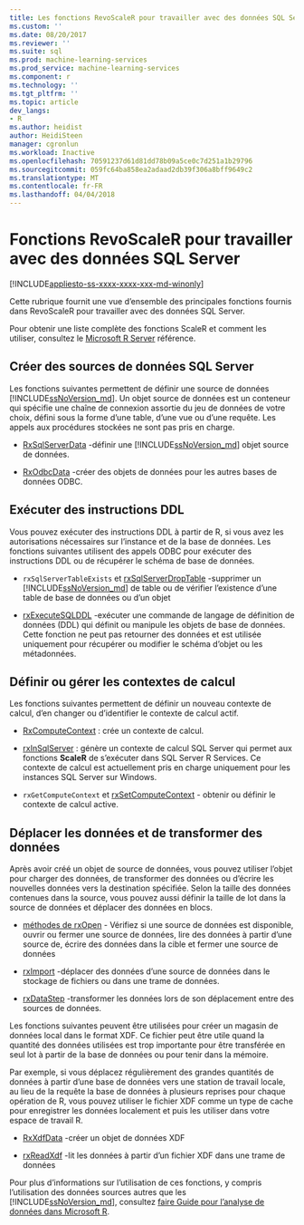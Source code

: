 ```yaml
---
title: Les fonctions RevoScaleR pour travailler avec des données SQL Server | Documents Microsoft
ms.custom: ''
ms.date: 08/20/2017
ms.reviewer: ''
ms.suite: sql
ms.prod: machine-learning-services
ms.prod_service: machine-learning-services
ms.component: r
ms.technology: ''
ms.tgt_pltfrm: ''
ms.topic: article
dev_langs:
- R
ms.author: heidist
author: HeidiSteen
manager: cgronlun
ms.workload: Inactive
ms.openlocfilehash: 70591237d61d81dd78b09a5ce0c7d251a1b29796
ms.sourcegitcommit: 059fc64ba858ea2adaad2db39f306a8bff9649c2
ms.translationtype: MT
ms.contentlocale: fr-FR
ms.lasthandoff: 04/04/2018
---
```

# <a name="revoscaler-functions-for-working-with-sql-server-data"></a>Fonctions RevoScaleR pour travailler avec des données SQL Server
[!INCLUDE[appliesto-ss-xxxx-xxxx-xxx-md-winonly](../../includes/appliesto-ss-xxxx-xxxx-xxx-md-winonly.md)]

Cette rubrique fournit une vue d’ensemble des principales fonctions fournis dans RevoScaleR pour travailler avec des données SQL Server.

Pour obtenir une liste complète des fonctions ScaleR et comment les utiliser, consultez le [Microsoft R Server](https://docs.microsoft.com/r-server/r-reference/revoscaler/revoscaler) référence.

## <a name="create-sql-server-data-sources"></a>Créer des sources de données SQL Server

Les fonctions suivantes permettent de définir une source de données [!INCLUDE[ssNoVersion_md](../../includes/ssnoversion-md.md)]. Un objet source de données est un conteneur qui spécifie une chaîne de connexion assortie du jeu de données de votre choix, défini sous la forme d’une table, d’une vue ou d’une requête. Les appels aux procédures stockées ne sont pas pris en charge.

+ [RxSqlServerData](https://docs.microsoft.com/r-server/r-reference/revoscaler/rxsqlserverdata) -définir une [!INCLUDE[ssNoVersion_md](../../includes/ssnoversion-md.md)] objet source de données.

+ [RxOdbcData](https://docs.microsoft.com/r-server/r-reference/revoscaler/rxodbcdata) -créer des objets de données pour les autres bases de données ODBC. 

## <a name="perform-ddl-statements"></a>Exécuter des instructions DDL

Vous pouvez exécuter des instructions DDL à partir de R, si vous avez les autorisations nécessaires sur l’instance et de la base de données. Les fonctions suivantes utilisent des appels ODBC pour exécuter des instructions DDL ou de récupérer le schéma de base de données.

+ `rxSqlServerTableExists` et [rxSqlServerDropTable](https://docs.microsoft.com/r-server/r-reference/revoscaler/rxsqlserverdroptable) -supprimer un [!INCLUDE[ssNoVersion_md](../../includes/ssnoversion-md.md)] de table ou de vérifier l’existence d’une table de base de données ou d’un objet

+ [rxExecuteSQLDDL](https://docs.microsoft.com/r-server/r-reference/revoscaler/rxexecutesqlddl) -exécuter une commande de langage de définition de données (DDL) qui définit ou manipule les objets de base de données. Cette fonction ne peut pas retourner des données et est utilisée uniquement pour récupérer ou modifier le schéma d’objet ou les métadonnées.

## <a name="define-or-manage-compute-contexts"></a>Définir ou gérer les contextes de calcul

Les fonctions suivantes permettent de définir un nouveau contexte de calcul, d’en changer ou d’identifier le contexte de calcul actif.

+ [RxComputeContext](https://docs.microsoft.com/r-server/r-reference/revoscaler/rxcomputecontext) : crée un contexte de calcul.

+ [rxInSqlServer](https://docs.microsoft.com/r-server/r-reference/revoscaler/rxinsqlserver) : génère un contexte de calcul SQL Server qui permet aux fonctions **ScaleR** de s’exécuter dans SQL Server R Services. Ce contexte de calcul est actuellement pris en charge uniquement pour les instances SQL Server sur Windows.

+ `rxGetComputeContext` et [rxSetComputeContext](https://docs.microsoft.com/r-server/r-reference/revoscaler/rxgetcomputecontext) - obtenir ou définir le contexte de calcul active.

## <a name="move-data-and-transform-data"></a>Déplacer les données et de transformer des données

Après avoir créé un objet de source de données, vous pouvez utiliser l’objet pour charger des données, de transformer des données ou d’écrire les nouvelles données vers la destination spécifiée. Selon la taille des données contenues dans la source, vous pouvez aussi définir la taille de lot dans la source de données et déplacer des données en blocs.

+ [méthodes de rxOpen](https://docs.microsoft.com/r-server/r-reference/revoscaler/rxopen-methods) - Vérifiez si une source de données est disponible, ouvrir ou fermer une source de données, lire des données à partir d’une source de, écrire des données dans la cible et fermer une source de données

+ [rxImport](https://docs.microsoft.com/r-server/r-reference/revoscaler/rximport) -déplacer des données d’une source de données dans le stockage de fichiers ou dans une trame de données.

+ [rxDataStep](https://docs.microsoft.com/r-server/r-reference/revoscaler/rxdatastep) -transformer les données lors de son déplacement entre des sources de données.

Les fonctions suivantes peuvent être utilisées pour créer un magasin de données local dans le format XDF. Ce fichier peut être utile quand la quantité des données utilisées est trop importante pour être transférée en seul lot à partir de la base de données ou pour tenir dans la mémoire.

Par exemple, si vous déplacez régulièrement des grandes quantités de données à partir d’une base de données vers une station de travail locale, au lieu de la requête la base de données à plusieurs reprises pour chaque opération de R, vous pouvez utiliser le fichier XDF comme un type de cache pour enregistrer les données localement et puis les utiliser dans votre espace de travail R.

+ [RxXdfData](https://docs.microsoft.com/r-server/r-reference/revoscaler/rxxdfdata) -créer un objet de données XDF

+ [rxReadXdf](https://docs.microsoft.com/r-server/r-reference/revoscaler/rxreadxdf) -lit les données à partir d’un fichier XDF dans une trame de données

Pour plus d’informations sur l’utilisation de ces fonctions, y compris l’utilisation des données sources autres que les [!INCLUDE[ssNoVersion_md](../../includes/ssnoversion-md.md)], consultez [faire Guide pour l’analyse de données dans Microsoft R](https://docs.microsoft.com/r-server/r/how-to-introduction).
